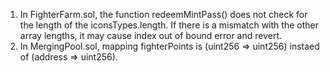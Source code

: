 1. In FighterFarm.sol, the function redeemMintPass() does not check for the length of the iconsTypes.length. If there is a mismatch with the other array lengths, it may cause index out of bound error and revert.
2. In MergingPool.sol, mapping fighterPoints is (uint256 => uint256) instaed of (address => uint256).